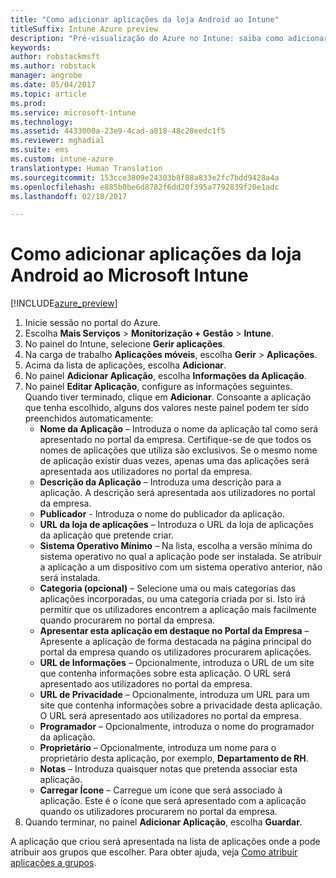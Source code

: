 ```yaml
---
title: "Como adicionar aplicações da loja Android ao Intune"
titleSuffix: Intune Azure preview
description: "Pré-visualização do Azure no Intune: saiba como adicionar aplicações da loja Android ao Intune."
keywords: 
author: robstackmsft
ms.author: robstack
manager: angrobe
ms.date: 05/04/2017
ms.topic: article
ms.prod: 
ms.service: microsoft-intune
ms.technology: 
ms.assetid: 4433000a-23e9-4cad-a818-48c28eedc1f5
ms.reviewer: mghadial
ms.suite: ems
ms.custom: intune-azure
translationtype: Human Translation
ms.sourcegitcommit: 153cce3809e24303b8f88a833e2fc7bdd9428a4a
ms.openlocfilehash: e885b0be6d8782f6dd20f395a7792839f20e1adc
ms.lasthandoff: 02/18/2017

---
```


# <a name="how-to-add-android-store-apps-to-microsoft-intune"></a>Como adicionar aplicações da loja Android ao Microsoft Intune

[!INCLUDE[azure_preview](../includes/azure_preview.md)]


1. Inicie sessão no portal do Azure.
2. Escolha **Mais Serviços** > **Monitorização + Gestão** > **Intune**.
3. No painel do Intune, selecione **Gerir aplicações**.
4. Na carga de trabalho **Aplicações móveis**, escolha **Gerir** > **Aplicações**.
5. Acima da lista de aplicações, escolha **Adicionar**.
6. No painel **Adicionar Aplicação**, escolha **Informações da Aplicação**.
7. No painel **Editar Aplicação**, configure as informações seguintes. Quando tiver terminado, clique em **Adicionar**. Consoante a aplicação que tenha escolhido, alguns dos valores neste painel podem ter sido preenchidos automaticamente:
    - **Nome da Aplicação** – Introduza o nome da aplicação tal como será apresentado no portal da empresa. Certifique-se de que todos os nomes de aplicações que utiliza são exclusivos. Se o mesmo nome de aplicação existir duas vezes, apenas uma das aplicações será apresentada aos utilizadores no portal da empresa.
    - **Descrição da Aplicação** – Introduza uma descrição para a aplicação. A descrição será apresentada aos utilizadores no portal da empresa.
    - **Publicador** - Introduza o nome do publicador da aplicação.
    - **URL da loja de aplicações** – Introduza o URL da loja de aplicações da aplicação que pretende criar.
    - **Sistema Operativo Mínimo** – Na lista, escolha a versão mínima do sistema operativo no qual a aplicação pode ser instalada. Se atribuir a aplicação a um dispositivo com um sistema operativo anterior, não será instalada.
    - **Categoria (opcional)** – Selecione uma ou mais categorias das aplicações incorporadas, ou uma categoria criada por si. Isto irá permitir que os utilizadores encontrem a aplicação mais facilmente quando procurarem no portal da empresa.
    - **Apresentar esta aplicação em destaque no Portal da Empresa** – Apresente a aplicação de forma destacada na página principal do portal da empresa quando os utilizadores procurarem aplicações.
    - **URL de Informações** – Opcionalmente, introduza o URL de um site que contenha informações sobre esta aplicação. O URL será apresentado aos utilizadores no portal da empresa.
    - **URL de Privacidade** – Opcionalmente, introduza um URL para um site que contenha informações sobre a privacidade desta aplicação. O URL será apresentado aos utilizadores no portal da empresa.
    - **Programador** – Opcionalmente, introduza o nome do programador da aplicação.
    - **Proprietário** – Opcionalmente, introduza um nome para o proprietário desta aplicação, por exemplo, **Departamento de RH**.
    - **Notas** – Introduza quaisquer notas que pretenda associar esta aplicação.
    - **Carregar Ícone** – Carregue um ícone que será associado à aplicação. Este é o ícone que será apresentado com a aplicação quando os utilizadores procurarem no portal da empresa.
8. Quando terminar, no painel **Adicionar Aplicação**, escolha **Guardar**.

A aplicação que criou será apresentada na lista de aplicações onde a pode atribuir aos grupos que escolher. Para obter ajuda, veja [Como atribuir aplicações a grupos](/intune-azure/manage-apps/deploy-apps).
